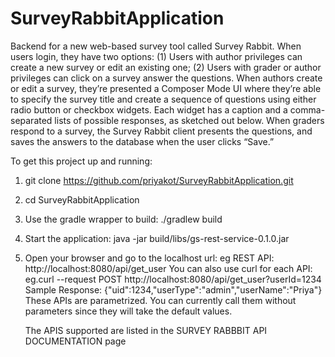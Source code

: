 # SurveyRabbitApplication
Backend for a new web-based survey tool called Survey  Rabbit. When users login, they have two options:  (1) Users with author privileges can create a new survey or edit an existing one;  (2) Users with grader or author privileges can click on a survey answer the questions.  When authors create or edit a survey, they’re presented a Composer Mode UI where  they’re able to specify the survey title and create a sequence of questions using either  radio button or checkbox widgets. Each widget has a caption and a comma-separated  lists of possible responses, as sketched out below.  When graders respond to a survey, the Survey Rabbit client presents the questions, and  saves the answers to the database when the user clicks “Save.”

To get this project up and running:
1. git clone https://github.com/priyakot/SurveyRabbitApplication.git
2. cd SurveyRabbitApplication
3. Use the gradle wrapper to build: ./gradlew build
4. Start the application: java -jar build/libs/gs-rest-service-0.1.0.jar
5. Open your browser and go to the localhost url: 
   eg REST API: http://localhost:8080/api/get_user
   You can also use curl for each API:
   eg.curl --request POST http://localhost:8080/api/get_user?userId=1234
   Sample Response: {"uid":1234,"userType":"admin","userName":"Priya"}
   These APIs are  parametrized. You can currently call them without parameters since they will take the default values.
   
   The APIS supported are listed in the SURVEY RABBBIT API DOCUMENTATION page
   
